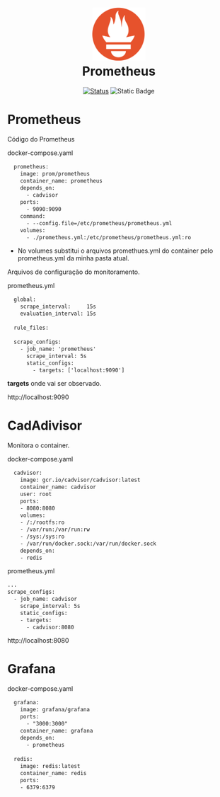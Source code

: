 


<h1 align="center">
  <img src="image/prometheus.png" alt="Prometheus" width=120px height=120px >
  <br>
 Prometheus 
</h1>

<div align="center">

[![Status](https://img.shields.io/badge/version-1.0-blue)]()
![Static Badge](https://img.shields.io/badge/status-desenvolvimento-deve)

</div>

# Prometheus
Código do Prometheus

docker-compose.yaml
```
  prometheus:
    image: prom/prometheus
    container_name: prometheus
    depends_on: 
      - cadvisor
    ports:
      - 9090:9090
    command:
      - --config.file=/etc/prometheus/prometheus.yml
    volumes:
      - ./prometheus.yml:/etc/prometheus/prometheus.yml:ro
```
* No volumes substitui o arquivos promethues.yml do container pelo prometheus.yml da minha pasta atual.

Arquivos de configuração do monitoramento.

prometheus.yml
```
  global:
    scrape_interval:     15s 
    evaluation_interval: 15s 

  rule_files:

  scrape_configs:
    - job_name: 'prometheus'
      scrape_interval: 5s
      static_configs:
        - targets: ['localhost:9090']
```
**targets**  onde vai ser observado.

http://localhost:9090


# CadAdivisor
Monitora o container.

docker-compose.yaml
```
  cadvisor:
    image: gcr.io/cadvisor/cadvisor:latest
    container_name: cadvisor
    user: root
    ports:
    - 8080:8080
    volumes:
    - /:/rootfs:ro
    - /var/run:/var/run:rw
    - /sys:/sys:ro
    - /var/run/docker.sock:/var/run/docker.sock
    depends_on:
    - redis
```

prometheus.yml
```
...
scrape_configs:
  - job_name: cadvisor
    scrape_interval: 5s
    static_configs:
    - targets:
      - cadvisor:8080
```
http://localhost:8080

# Grafana


docker-compose.yaml
```
  grafana:
    image: grafana/grafana
    ports:
      - "3000:3000"
    container_name: grafana
    depends_on:
      - prometheus

  redis:
    image: redis:latest
    container_name: redis
    ports:
    - 6379:6379      
```


#






